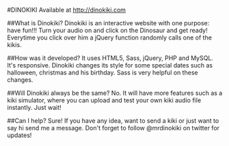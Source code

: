#DINOKIKI
Available at http://dinokiki.com

##What is Dinokiki? 
Dinokiki is an interactive website with one purpose: have fun!!!
Turn your audio on and click on the Dinosaur and get ready!
Everytime you click over him a jQuery function randomly calls one of the kikis.

##How was it developed? 
It uses HTML5, Sass, jQuery, PHP and MySQL. It's responsive.
Dinokiki changes its style for some special dates such as halloween, christmas and his birthday. Sass is very helpful on these changes.

##Will Dinokiki always be the same? 
No. It will have more features such as a kiki simulator, where you can upload and test your own kiki audio file instantly. Just wait!

##Can I help?
Sure! If you have any idea, want to send a kiki or just want to say hi send me a message. Don't forget to follow @mrdinokiki on twitter for updates!

